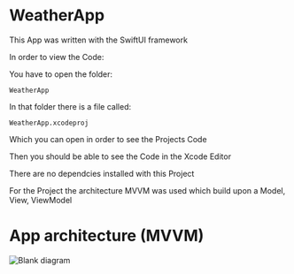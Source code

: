 # WeatherApp

This App was written with the SwiftUI framework

In order to view the Code:

You have to open the folder: 
```
WeatherApp
```
In that folder there is a file called:
```
WeatherApp.xcodeproj
```
Which you can open in order to see the Projects Code

Then you should be able to see the Code in the Xcode Editor

There are no dependcies installed with this Project

For the Project the architecture MVVM was used which build upon a Model, View, ViewModel

# App architecture (MVVM)
![Blank diagram](https://user-images.githubusercontent.com/71644512/116561431-98971900-a902-11eb-9d1d-63b5f1e115b4.png)
